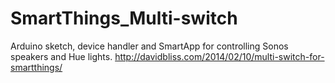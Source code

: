 SmartThings_Multi-switch
========================

Arduino sketch, device handler and SmartApp for controlling Sonos speakers and Hue lights. http://davidbliss.com/2014/02/10/multi-switch-for-smartthings/
